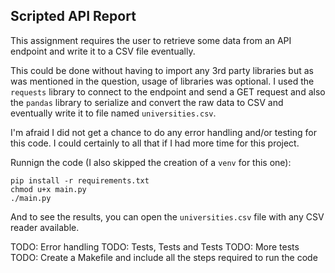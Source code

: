 ## Scripted API Report

This assignment requires the user to retrieve some data from an API endpoint and write it to a CSV file eventually.

This could be done without having to import any 3rd party libraries but as was mentioned in the question, usage of libraries was optional.
I used the `requests` library to connect to the endpoint and send a GET request and also the `pandas` library to serialize and convert the raw data to CSV and eventually write it to file named `universities.csv`.

I'm afraid I did not get a chance to do any error handling and/or testing for this code. I could certainly to all that if I had more time for this project.

Runnign the code (I also skipped the creation of a `venv` for this one):
```
pip install -r requirements.txt
chmod u+x main.py
./main.py
```

And to see the results, you can open the `universities.csv` file with any CSV reader available.


TODO: Error handling
TODO: Tests, Tests and Tests
TODO: More tests
TODO: Create a Makefile and include all the steps required to run the code